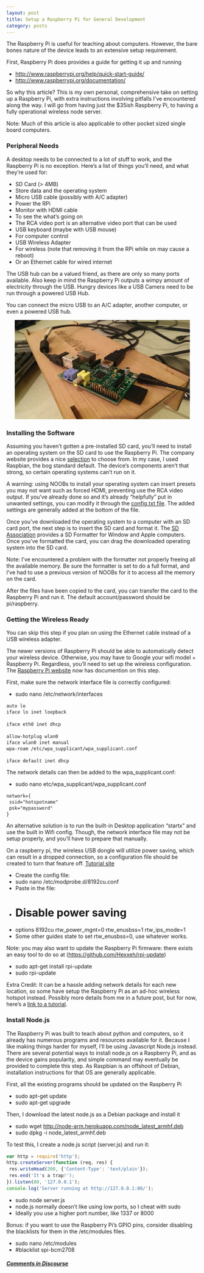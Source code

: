 ```yaml
---
layout: post
title: Setup a Raspberry Pi for General Development
category: posts
---
```


The Raspberry Pi is useful for teaching about computers. However, the bare bones nature of the device leads to an extensive setup requirement.

First, Raspberry Pi does provides a guide for getting it up and running

* http://www.raspberrypi.org/help/quick-start-guide/
* http://www.raspberrypi.org/documentation/

So why this article? This is my own personal, comprehensive take on setting up a Raspberry Pi, with extra instructions involving pitfalls I've encountered along the way. I will go from having just the $35ish Raspberry Pi, to having a fully operational wireless node server.

Note: Much of this article is also applicable to other pocket sized single board computers.

### Peripheral Needs

A desktop needs to be connected to a lot of stuff to work, and the Raspberry Pi is no exception. Here’s a list of things you’ll need, and what they’re used for:

* SD Card (> 4MB)
 * Store data and the operating system
* Micro USB cable (possibly with A/C adapter)
 * Power the RPi
* Monitor with HDMI cable
 * To see the what’s going on
 * The RCA video port is an alternative video port that can be used
* USB keyboard (maybe with USB mouse)
 * For computer control
* USB Wireless Adapter
 * For wireless (note that removing it from the RPi while on may cause a reboot)
 * Or an Ethernet cable for wired internet

The USB hub can be a valued friend, as there are only so many ports available. Also keep in mind the Raspberry Pi outputs a wimpy amount of electricity through the USB. Hungry devices like a USB Camera need to be run through a powered USB Hub.

You can connect the micro USB to an A/C adapter, another computer, or even a powered USB hub.

<p align="center"><img src="/assets/raspberry-pi-connected.png" /></p>

### Installing the Software

Assuming you haven’t gotten a pre-installed SD card, you’ll need to install an operating system on the SD card to use the Raspberry Pi. The company website provides a nice [selection](http://www.raspberrypi.org/downloads/) to choose from. In my case, I used Raspbian, the bog standard default. The device’s components aren’t that strong, so certain operating systems can’t run on it.

A warning: using NOOBs to install your operating system can insert presets you may not want such as forced HDMI, preventing use the RCA video output. If you’ve already done so and it’s already “helpfully” put in unwanted settings, you can modify it through the [config.txt file](http://www.raspberrypi.org/documentation/configuration/config-txt.md). The added settings are generally added at the bottom of the file.

Once you’ve downloaded the operating system to a computer with an SD card port, the next step is to insert the SD card and format it. The [SD Association](http://www.sdcard.org/) provides a SD Formatter for Window and Apple computers. Once you’ve formatted the card, you can drag the downloaded operating system into the SD card.

Note: I’ve encountered a problem with the formatter not properly freeing all the available memory. Be sure the formatter is set to do a full format, and I’ve had to use a previous version of NOOBs for it to access all the memory on the card.

After the files have been copied to the card, you can transfer the card to the Raspberry Pi and run it. The default account/password should be pi/raspberry.

### Getting the Wireless Ready

You can skip this step if you plan on using the Ethernet cable instead of a USB wireless adapter.

The newer versions of Raspberry Pi should be able to automatically detect your wireless device. Otherwise, you may have to Google your wifi model + Raspberry Pi. Regardless, you’ll need to set up the wireless configuration. The [Raspberry Pi website](http://www.raspberrypi.org/documentation/configuration/wireless/README.md) now has documention on this step. 

First, make sure the network interface file is correctly configured:

* sudo nano /etc/network/interfaces

```
auto lo
iface lo inet loopback

iface eth0 inet dhcp

allow-hotplug wlan0
iface wlan0 inet manual
wpa-roam /etc/wpa_supplicant/wpa_supplicant.conf

iface default inet dhcp
```

The network details can then be added to the wpa_supplicant.conf:

* sudo nano etc/wpa_supplicant/wpa_supplicant.conf

```
network={
 ssid="hotspotname"
 psk="mypassword"
}
```

An alternative solution is to run the built-in Desktop application “startx” and use the built in Wifi config. Though, the network interface file may not be setup properly, and you’ll have to prepare that manually.

On a raspberry pi, the wireless USB dongle will utilize power saving, which can result in a dropped connection, so a configuration file should be created to turn that feature off.
[Tutorial site](https://learn.adafruit.com/adafruits-raspberry-pi-lesson-3-network-setup/test-and-configure#fixing-wifi-dropout-issues)

* Create the config file:
 * sudo nano /etc/modprobe.d/8192cu.conf
* Paste in the file:
 * # Disable power saving
 * options 8192cu rtw_power_mgnt=0 rtw_enusbss=1 rtw_ips_mode=1
* Some other guides state to set rtw_enusbss=0, use whatever works.

Note: you may also want to update the Raspberry Pi firmware: there exists an easy tool to do so at (https://github.com/Hexxeh/rpi-update)

* sudo apt-get install rpi-update
* sudo rpi-update

Extra Credit:
It can be a hassle adding network details for each new location, so some have setup the Raspberry Pi as an ad-hoc wireless hotspot instead. Possibly more details from me in a future post, but for now, here’s a [link to a tutorial](http://www.novitiate.co.uk/?p=183).

### Install Node.js

The Raspberry Pi was built to teach about python and computers, so it already has numerous programs and resources available for it. Because I like making things harder for myself, I’ll be using Javascript Node.js instead. There are several potential ways to install node.js on a Raspberry Pi, and as the device gains popularity, and simple command may eventually be provided to complete this step. As Raspbian is an offshoot of Debian, installation instructions for that OS are generally applicable.

First, all the existing programs should be updated on the Raspberry Pi

* sudo apt-get update
* sudo apt-get upgrade

Then, I download the latest node.js as a Debian package and install it

* sudo wget http://node-arm.herokuapp.com/node_latest_armhf.deb
* sudo dpkg -i node_latest_armhf.deb

To test this, I create a node.js script (server.js) and run it:

```javascript
var http = require('http');
http.createServer(function (req, res) {
 res.writeHead(200, {'Content-Type': 'text/plain'});
 res.end('It's a trap!');
}).listen(80, '127.0.0.1');
console.log('Server running at http://127.0.0.1:80/');
```

* sudo node server.js
 * node.js normally doesn’t like using low ports, so I cheat with sudo
 * Ideally you use a higher port number, like 1337 or 8000

Bonus: if you want to use the Raspberry Pi’s GPIO pins, consider disabling the blacklists for them in the /etc/modules files.

* sudo nano /etc/modules
 * #blacklist spi-bcm2708


##### [Comments in Discourse](http://www.sherecar.org/t/controlling-a-rc-car-with-node-js/113)
